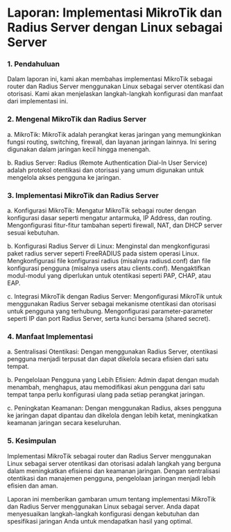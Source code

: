 ---
---
# Laporan: Implementasi MikroTik dan Radius Server dengan Linux sebagai Server
### 1. Pendahuluan

Dalam laporan ini, kami akan membahas implementasi MikroTik sebagai router dan Radius Server menggunakan Linux sebagai server otentikasi dan otorisasi. Kami akan menjelaskan langkah-langkah konfigurasi dan manfaat dari implementasi ini.

### 2. Mengenal MikroTik dan Radius Server

a. MikroTik:
MikroTik adalah perangkat keras jaringan yang memungkinkan fungsi routing, switching, firewall, dan layanan jaringan lainnya. Ini sering digunakan dalam jaringan kecil hingga menengah.

b. Radius Server:
Radius (Remote Authentication Dial-In User Service) adalah protokol otentikasi dan otorisasi yang umum digunakan untuk mengelola akses pengguna ke jaringan.

### 3. Implementasi MikroTik dan Radius Server

a. Konfigurasi MikroTik:
Mengatur MikroTik sebagai router dengan konfigurasi dasar seperti mengatur antarmuka, IP Address, dan routing.
Mengonfigurasi fitur-fitur tambahan seperti firewall, NAT, dan DHCP server sesuai kebutuhan.

b. Konfigurasi Radius Server di Linux:
Menginstal dan mengkonfigurasi paket radius server seperti FreeRADIUS pada sistem operasi Linux.
Mengkonfigurasi file konfigurasi radius (misalnya radiusd.conf) dan file konfigurasi pengguna (misalnya users atau clients.conf).
Mengaktifkan modul-modul yang diperlukan untuk otentikasi seperti PAP, CHAP, atau EAP.

c. Integrasi MikroTik dengan Radius Server:
Mengonfigurasi MikroTik untuk menggunakan Radius Server sebagai mekanisme otentikasi dan otorisasi untuk pengguna yang terhubung.
Mengonfigurasi parameter-parameter seperti IP dan port Radius Server, serta kunci bersama (shared secret).

### 4. Manfaat Implementasi

a. Sentralisasi Otentikasi:
Dengan menggunakan Radius Server, otentikasi pengguna menjadi terpusat dan dapat dikelola secara efisien dari satu tempat.

b. Pengelolaan Pengguna yang Lebih Efisien:
Admin dapat dengan mudah menambah, menghapus, atau memodifikasi akun pengguna dari satu tempat tanpa perlu konfigurasi ulang pada setiap perangkat jaringan.

c. Peningkatan Keamanan:
Dengan menggunakan Radius, akses pengguna ke jaringan dapat dipantau dan dikelola dengan lebih ketat, meningkatkan keamanan jaringan secara keseluruhan.

### 5. Kesimpulan

Implementasi MikroTik sebagai router dan Radius Server menggunakan Linux sebagai server otentikasi dan otorisasi adalah langkah yang berguna dalam meningkatkan efisiensi dan keamanan jaringan. Dengan sentralisasi otentikasi dan manajemen pengguna, pengelolaan jaringan menjadi lebih efisien dan aman.

Laporan ini memberikan gambaran umum tentang implementasi MikroTik dan Radius Server menggunakan Linux sebagai server. Anda dapat menyesuaikan langkah-langkah konfigurasi dengan kebutuhan dan spesifikasi jaringan Anda untuk mendapatkan hasil yang optimal.





